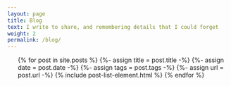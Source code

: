 ```yaml
---
layout: page
title: Blog
text: I write to share, and remembering details that I could forget
weight: 2
permalink: /blog/
---
```


<ul class="posts">
    {% for post in site.posts %}
        {%- assign title  = post.title -%}
        {%- assign date   = post.date -%}
        {%- assign tags   = post.tags -%}
        {%- assign url    = post.url -%}
        {% include post-list-element.html %}
    {% endfor %}
</ul>